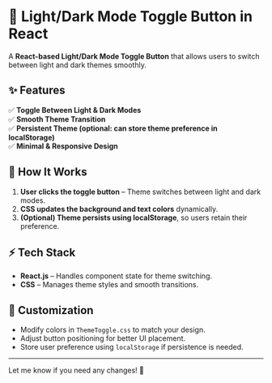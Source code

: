 # 🌟 Light/Dark Mode Toggle Button in React

A **React-based Light/Dark Mode Toggle Button** that allows users to switch between light and dark themes smoothly.

## ✨ Features

✅ **Toggle Between Light & Dark Modes**  
✅ **Smooth Theme Transition**  
✅ **Persistent Theme (optional: can store theme preference in localStorage)**  
✅ **Minimal & Responsive Design**

## 📂 How It Works

1. **User clicks the toggle button** – Theme switches between light and dark modes.
2. **CSS updates the background and text colors** dynamically.
3. **(Optional) Theme persists using localStorage**, so users retain their preference.

## ⚡ Tech Stack

- **React.js** – Handles component state for theme switching.
- **CSS** – Manages theme styles and smooth transitions.

## 🎨 Customization

- Modify colors in `ThemeToggle.css` to match your design.
- Adjust button positioning for better UI placement.
- Store user preference using `localStorage` if persistence is needed.

---

Let me know if you need any changes! 🚀

